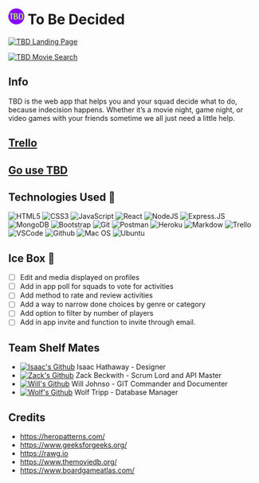 # ![TBD Logo](public/favicon-TBD.png) To Be Decided

[![TBD Landing Page](https://i.imgur.com/qINJxrQ.png)](https://tobedecided.herokuapp.com/)

[![TBD Movie Search](https://i.imgur.com/aK9cFtK.png)](https://tobedecided.herokuapp.com/)

## Info
TBD is the web app that helps you and your squad decide what to do, because indecision happens. Whether it’s a movie night, game night, or video games with your friends sometime we all just need a little help.

## [Trello](https://trello.com/b/EufolsEI/unit-3-project)

## [Go use TBD](https://tobedecided.herokuapp.com/)

 ## Technologies Used 💾

![HTML5](https://img.shields.io/badge/-HTML5-E34F26?style=flat-square&logo=html5&logoColor=white) ![CSS3](https://img.shields.io/badge/-CSS3-1572B6?style=flat-square&logo=css3) ![JavaScript](https://img.shields.io/badge/-JavaScript-F7DF1E?style=flat-square&logo=javascript&logoColor=black) ![React](https://img.shields.io/badge/-React-61DAFB?style=flat-square&logo=React&logoColor=black) ![NodeJS](https://img.shields.io/badge/-NodeJS-339933?style=flat-square&logo=Node.js&logoColor=white) ![Express.JS](https://img.shields.io/badge/-Express.js-404D59?style=flat-square&for-the-badge) ![MongoDB](https://img.shields.io/badge/-MongoDB-white?style=flat-square&logo=mongodb) ![Bootstrap](https://img.shields.io/badge/-Bootstrap-563D7C?style=flat-square&logo=bootstrap) ![Git](https://img.shields.io/badge/-Git-black?style=flat-square&logo=git) ![Postman](https://img.shields.io/badge/-Postman-FF6C37?style=flat-square&logo=Postman&logoColor=white) ![Heroku](https://img.shields.io/badge/-Heroku-430098?style=flat-square&logo=heroku) ![Markdow](https://img.shields.io/badge/-Markdown-000000?style=flat-square&logo=Markdown&logoColor=white) ![Trello](https://img.shields.io/badge/-Trello-0079BF?style=flat-square&logo=Trello&logoColor=white) ![VSCode](https://img.shields.io/badge/-VS_Code-007ACC?style=flat-square&logo=visual-studio-code) ![Github](https://img.shields.io/badge/github-%23121011.svg?-the-badge&logo=github&logoColor=white) ![Mac OS](https://img.shields.io/badge/mac%20os-000000?-the-badge&logo=macos&logoColor=F0F0F0) ![Ubuntu](https://img.shields.io/badge/Ubuntu-E95420?-the-badge&logo=ubuntu&logoColor=white)


## Ice Box 🧊

- [ ] Edit and media displayed on profiles
- [ ] Add in app poll for squads to vote for activities
- [ ] Add method to rate and review activities
- [ ] Add a way to narrow done choices by genre or category
- [ ] Add option to filter by number of players
- [ ] Add in app invite and function to invite through email.

## Team Shelf Mates

- [![Isaac's Github](https://img.shields.io/badge/github-%23121011.svg?-the-badge&logo=github&logoColor=white)](https://github.com/isha5258) Isaac Hathaway - Designer
- [![Zack's Github](https://img.shields.io/badge/github-%23121011.svg?-the-badge&logo=github&logoColor=white)](https://github.com/zackbeckwith) Zack Beckwith - Scrum Lord and API Master
- [![Will's Github](https://img.shields.io/badge/github-%23121011.svg?-the-badge&logo=github&logoColor=white)](https://github.com/WillJohnson03) Will Johnso - GIT Commander and Documenter
- [![Wolf's Github](https://img.shields.io/badge/github-%23121011.svg?-the-badge&logo=github&logoColor=white)](https://github.com/wolfsige) Wolf Tripp - Database Manager

## Credits
- https://heropatterns.com/
- https://www.geeksforgeeks.org/
- https://rawg.io
- https://www.themoviedb.org/
- https://www.boardgameatlas.com/
